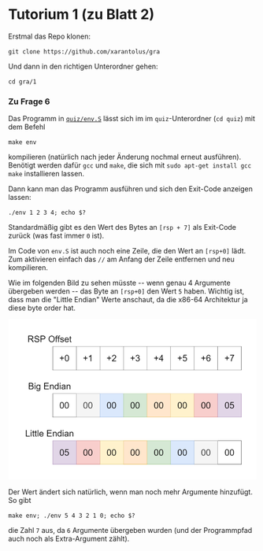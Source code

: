 # Tutorium 1 (zu Blatt 2)

Erstmal das Repo klonen:

    git clone https://github.com/xarantolus/gra

Und dann in den richtigen Unterordner gehen:

    cd gra/1

### Zu Frage 6
Das Programm in [`quiz/env.S`](quiz/env.S) lässt sich im im `quiz`-Unterordner (`cd quiz`) mit dem Befehl

    make env

 kompilieren (natürlich nach jeder Änderung nochmal erneut ausführen). Benötigt werden dafür `gcc` und `make`, die sich mit `sudo apt-get install gcc make` installieren lassen.

Dann kann man das Programm ausführen und sich den Exit-Code anzeigen lassen:

    ./env 1 2 3 4; echo $?

Standardmäßig gibt es den Wert des Bytes an `[rsp + 7]` als Exit-Code zurück (was fast immer `0` ist).

Im Code von `env.S` ist auch noch eine Zeile, die den Wert an `[rsp+0]` lädt. Zum aktivieren einfach das `//` am Anfang der Zeile entfernen und neu kompilieren.

Wie im folgenden Bild zu sehen müsste -- wenn genau 4 Argumente übergeben werden -- das Byte an `[rsp+0]` den Wert `5` haben. Wichtig ist, dass man die "Little Endian" Werte anschaut, da die x86-64 Architektur ja diese byte order hat.

![](quiz/6-argc-stack.png)

Der Wert ändert sich natürlich, wenn man noch mehr Argumente hinzufügt. So gibt

    make env; ./env 5 4 3 2 1 0; echo $?

die Zahl `7` aus, da `6` Argumente übergeben wurden (und der Programmpfad auch noch als Extra-Argument zählt).
